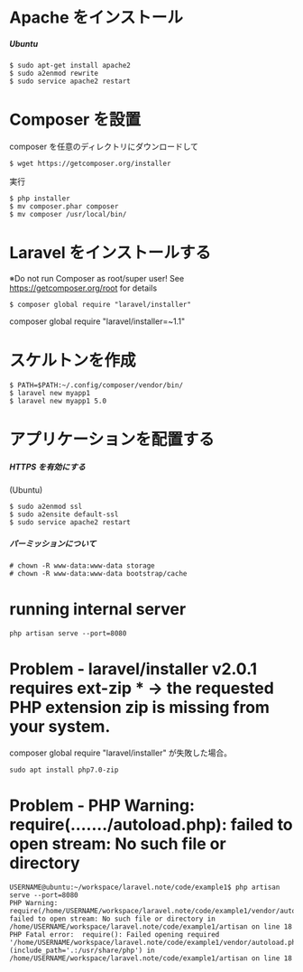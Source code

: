 # Apache をインストール

##### Ubuntu

```
$ sudo apt-get install apache2
$ sudo a2enmod rewrite
$ sudo service apache2 restart
```


# Composer を設置

composer を任意のディレクトリにダウンロードして

```
$ wget https://getcomposer.org/installer
```

実行

```
$ php installer
$ mv composer.phar composer
$ mv composer /usr/local/bin/
```

# Laravel をインストールする

※Do not run Composer as root/super user! See https://getcomposer.org/root for details

```
$ composer global require "laravel/installer"
```

composer global require "laravel/installer=~1.1"


# スケルトンを作成

```
$ PATH=$PATH:~/.config/composer/vendor/bin/
$ laravel new myapp1
$ laravel new myapp1 5.0
```


# アプリケーションを配置する

##### HTTPS を有効にする

(Ubuntu)

```
$ sudo a2enmod ssl
$ sudo a2ensite default-ssl
$ sudo service apache2 restart
```

##### パーミッションについて

```
# chown -R www-data:www-data storage
# chown -R www-data:www-data bootstrap/cache
```


# running internal server

```
php artisan serve --port=8080
```



# Problem - laravel/installer v2.0.1 requires ext-zip * -> the requested PHP extension zip is missing from your system.

composer global require "laravel/installer" が失敗した場合。

```
sudo apt install php7.0-zip
```

# Problem - PHP Warning:  require(......./autoload.php): failed to open stream: No such file or directory

```
USERNAME@ubuntu:~/workspace/laravel.note/code/example1$ php artisan serve --port=8080
PHP Warning:  require(/home/USERNAME/workspace/laravel.note/code/example1/vendor/autoload.php): failed to open stream: No such file or directory in /home/USERNAME/workspace/laravel.note/code/example1/artisan on line 18
PHP Fatal error:  require(): Failed opening required '/home/USERNAME/workspace/laravel.note/code/example1/vendor/autoload.php' (include_path='.:/usr/share/php') in /home/USERNAME/workspace/laravel.note/code/example1/artisan on line 18
```
